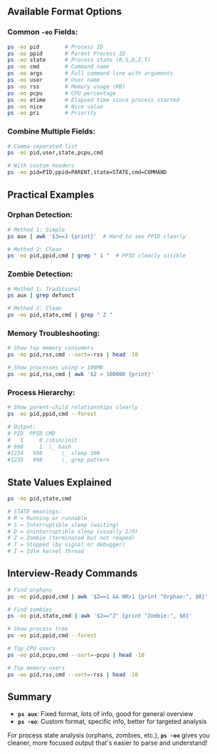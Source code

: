 ## Available Format Options

### **Common `-eo` Fields**:
```bash
ps -eo pid        # Process ID
ps -eo ppid       # Parent Process ID  
ps -eo state      # Process state (R,S,D,Z,T)
ps -eo cmd        # Command name
ps -eo args       # Full command line with arguments
ps -eo user       # User name
ps -eo rss        # Memory usage (KB)
ps -eo pcpu       # CPU percentage
ps -eo etime      # Elapsed time since process started
ps -eo nice       # Nice value
ps -eo pri        # Priority
```

### **Combine Multiple Fields**:
```bash
# Comma-separated list
ps -eo pid,user,state,pcpu,cmd

# With custom headers
ps -eo pid=PID,ppid=PARENT,state=STATE,cmd=COMMAND
```

## Practical Examples

### **Orphan Detection**:
```bash
# Method 1: Simple
ps aux | awk '$3==1 {print}'  # Hard to see PPID clearly

# Method 2: Clean
ps -eo pid,ppid,cmd | grep " 1 "  # PPID clearly visible
```

### **Zombie Detection**:
```bash
# Method 1: Traditional  
ps aux | grep defunct

# Method 2: Clean
ps -eo pid,state,cmd | grep " Z "
```

### **Memory Troubleshooting**:
```bash
# Show top memory consumers
ps -eo pid,rss,cmd --sort=-rss | head -10

# Show processes using > 100MB
ps -eo pid,rss,cmd | awk '$2 > 100000 {print}'
```

### **Process Hierarchy**:
```bash
# Show parent-child relationships clearly
ps -eo pid,ppid,cmd --forest

# Output:
# PID  PPID CMD
#   1     0 /sbin/init
# 998     1  \_ bash
#1234   998      \_ sleep 100
#1235   998      \_ grep pattern
```

## State Values Explained

```bash
ps -eo pid,state,cmd

# STATE meanings:
# R = Running or runnable
# S = Interruptible sleep (waiting)  
# D = Uninterruptible sleep (usually I/O)
# Z = Zombie (terminated but not reaped)
# T = Stopped (by signal or debugger)
# I = Idle kernel thread
```

## Interview-Ready Commands

```bash
# Find orphans
ps -eo pid,ppid,cmd | awk '$2==1 && NR>1 {print "Orphan:", $0}'

# Find zombies  
ps -eo pid,state,cmd | awk '$2=="Z" {print "Zombie:", $0}'

# Show process tree
ps -eo pid,ppid,cmd --forest

# Top CPU users
ps -eo pid,pcpu,cmd --sort=-pcpu | head -10

# Top memory users
ps -eo pid,rss,cmd --sort=-rss | head -10
```

## Summary

- **`ps aux`**: Fixed format, lots of info, good for general overview
- **`ps -eo`**: Custom format, specific info, better for targeted analysis

For process state analysis (orphans, zombies, etc.), **`ps -eo`** gives you cleaner, more focused output that's easier to parse and understand!
